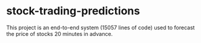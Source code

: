 # stock-trading-predictions
This project is an end-to-end system (15057 lines of code) used to forecast the price of stocks 20 minutes in advance. 
